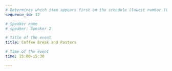 ```yaml
---
# Determines which item appears first on the schedule (lowest number (0) appears first)
sequence_id: 12

# Speaker name
# speaker: Speaker 2

# Title of the event
title: Coffee Break and Posters

# Time of the event
time: 15:00-15:30

---
```

